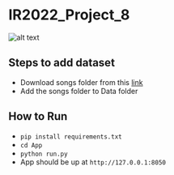 # IR2022_Project_8

![alt text](http://url/to/img.png)

## Steps to add dataset
- Download songs folder from this [link](https://drive.google.com/drive/folders/1nD8FhFiKG4JsBPDfN0UQigbu5NJz6yW2?usp=sharing)
- Add the songs folder to Data folder

## How to Run
- ```pip install requirements.txt```
- ```cd App```
- ```python run.py```
- App should be up at ```http://127.0.0.1:8050```